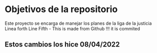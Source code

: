 # Objetivos de la repositorio

Este proyecto se encarga de manejar los planes de la liga de la justicia
Linea forth 
Line Fifth - This is made from Github  !!! it is commited
## Estos cambios los hice 08/04/2022
